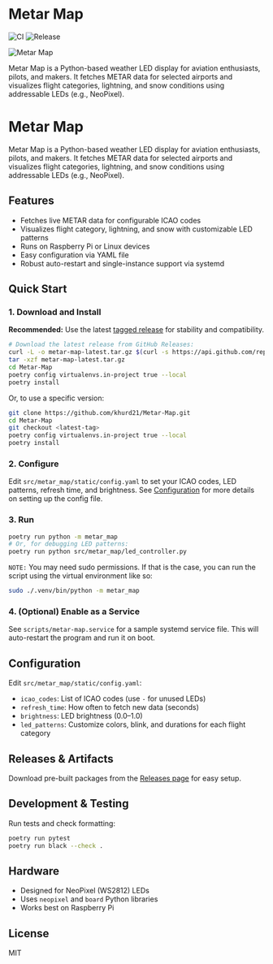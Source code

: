 # Metar Map

![CI](https://github.com/khurd21/Metar-Map/actions/workflows/ci.yaml/badge.svg)
![Release](https://github.com/khurd21/Metar-Map/actions/workflows/release.yaml/badge.svg)

![Metar Map](./assets/metar-map.png)

Metar Map is a Python-based weather LED display for aviation enthusiasts, pilots, and makers. It fetches METAR data for selected airports and visualizes flight categories, lightning, and snow conditions using addressable LEDs (e.g., NeoPixel).

# Metar Map

Metar Map is a Python-based weather LED display for aviation enthusiasts, pilots, and makers. It fetches METAR data for selected airports and visualizes flight categories, lightning, and snow conditions using addressable LEDs (e.g., NeoPixel).

## Features
- Fetches live METAR data for configurable ICAO codes
- Visualizes flight category, lightning, and snow with customizable LED patterns
- Runs on Raspberry Pi or Linux devices
- Easy configuration via YAML file
- Robust auto-restart and single-instance support via systemd

## Quick Start


### 1. Download and Install

**Recommended:** Use the latest [tagged release](https://github.com/khurd21/Metar-Map/releases) for stability and compatibility.

```sh
# Download the latest release from GitHub Releases:
curl -L -o metar-map-latest.tar.gz $(curl -s https://api.github.com/repos/khurd21/Metar-Map/releases/latest | grep "browser_download_url.*tar.gz" | cut -d '"' -f4)
tar -xzf metar-map-latest.tar.gz
cd Metar-Map
poetry config virtualenvs.in-project true --local
poetry install
```

Or, to use a specific version:
```sh
git clone https://github.com/khurd21/Metar-Map.git
cd Metar-Map
git checkout <latest-tag>
poetry config virtualenvs.in-project true --local
poetry install
```

### 2. Configure
Edit `src/metar_map/static/config.yaml` to set your ICAO codes, LED patterns, refresh time, and brightness. See [Configuration](#configuration) for more details on setting up the config file.

### 3. Run
```sh
poetry run python -m metar_map
# Or, for debugging LED patterns:
poetry run python src/metar_map/led_controller.py
```

`NOTE:` You may need sudo permissions. If that is the case, you can run the script using the virtual environment like so:

```sh
sudo ./.venv/bin/python -m metar_map
```

### 4. (Optional) Enable as a Service
See `scripts/metar-map.service` for a sample systemd service file. This will auto-restart the program and run it on boot.

## Configuration

Edit `src/metar_map/static/config.yaml`:
- `icao_codes`: List of ICAO codes (use `-` for unused LEDs)
- `refresh_time`: How often to fetch new data (seconds)
- `brightness`: LED brightness (0.0–1.0)
- `led_patterns`: Customize colors, blink, and durations for each flight category

## Releases & Artifacts

Download pre-built packages from the [Releases page](https://github.com/khurd21/Metar-Map/releases) for easy setup.

## Development & Testing

Run tests and check formatting:
```sh
poetry run pytest
poetry run black --check .
```

## Hardware
- Designed for NeoPixel (WS2812) LEDs
- Uses `neopixel` and `board` Python libraries
- Works best on Raspberry Pi

## License
MIT
